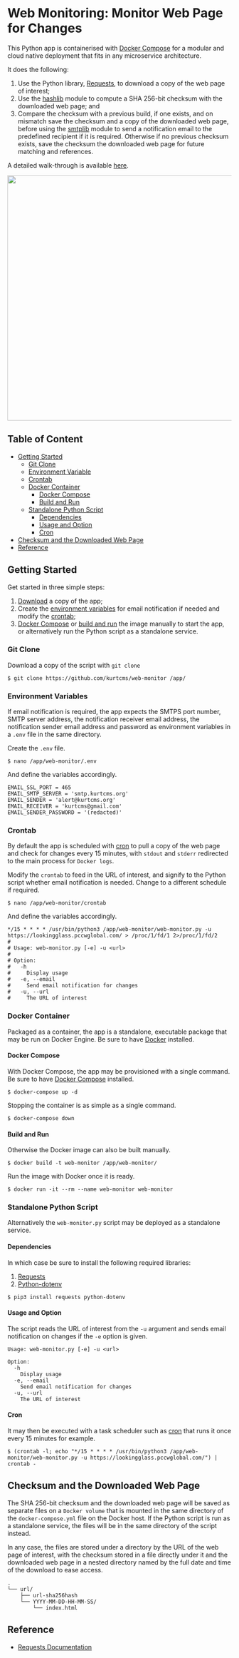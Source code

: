 # Web Monitoring: Monitor Web Page for Changes

This Python app is containerised with [Docker Compose](https://docs.docker.com/compose/) for a modular and cloud native deployment that fits in any microservice architecture.

It does the following:

1. Use the Python library, [Requests](https://github.com/psf/requests), to download a copy of the web page of interest;
2. Use the [hashlib](https://docs.python.org/3/library/hashlib.html) module to compute a SHA 256-bit checksum with the downloaded web page; and
3. Compare the checksum with a previous build, if one exists, and on mismatch save the checksum and a copy of the downloaded web page, before using the [smtplib](https://docs.python.org/3/library/smtplib.html) module to send a notification email to the predefined recipient if it is required. Otherwise if no previous checksum exists, save the checksum the downloaded web page for future matching and references.

A detailed walk-through is available [here](https://kurtcms.org/web-monitoring-monitor-web-page-for-changes/).

<img src="https://kurtcms.org/git/web-monitor/web-monitor-screenshot.png" width="550">

## Table of Content

- [Getting Started](#getting-started)
  - [Git Clone](#git-clone)
  - [Environment Variable](#environment-variables)
  - [Crontab](#crontab)
  - [Docker Container](#docker-container)
	  - [Docker Compose](#docker-compose)
	  - [Build and Run](#build-and-run)
  - [Standalone Python Script](#standalone-python-script)
    - [Dependencies](#dependencies)
    - [Usage and Option](#usage-and-option)
    - [Cron](#cron)
- [Checksum and the Downloaded Web Page](#checksum-and-the-downloaded-web-page)
- [Reference](#reference)

## Getting Started

Get started in three simple steps:

1. [Download](#git-clone) a copy of the app;
2. Create the [environment variables](#environment-variables) for email notification if needed and modify the [crontab](#crontab);
3. [Docker Compose](#docker-compose) or [build and run](#build-and-run) the image manually to start the app, or alternatively run the Python script as a standalone service.

### Git Clone

Download a copy of the script with `git clone`
```shell
$ git clone https://github.com/kurtcms/web-monitor /app/
```

### Environment Variables

If email notification is required, the app expects the SMTPS port number, SMTP server address, the notification receiver email address, the notification sender email address and password as environment variables in a `.env` file in the same directory.

Create the `.env` file.

```shell
$ nano /app/web-monitor/.env
```

And define the variables accordingly.

```
EMAIL_SSL_PORT = 465
EMAIL_SMTP_SERVER = 'smtp.kurtcms.org'
EMAIL_SENDER = 'alert@kurtcms.org'
EMAIL_RECEIVER = 'kurtcms@gmail.com'
EMAIL_SENDER_PASSWORD = '(redacted)'
```

### Crontab

By default the app is scheduled with [cron](https://linux.die.net/man/8/cron) to pull a copy of the web page and check for changes every 15 minutes, with `stdout` and `stderr` redirected to the main process for `Docker logs`.  

Modify the `crontab` to feed in the URL of interest, and signify to the Python script whether email notification is needed. Change to a different schedule if required.

```shell
$ nano /app/web-monitor/crontab
```

And define the variables accordingly.

```
*/15 * * * * /usr/bin/python3 /app/web-monitor/web-monitor.py -u https://lookingglass.pccwglobal.com/ > /proc/1/fd/1 2>/proc/1/fd/2
#
# Usage: web-monitor.py [-e] -u <url>
#
# Option:
#   -h
#     Display usage
#   -e, --email
#     Send email notification for changes
#   -u, --url
#     The URL of interest
```

### Docker Container

Packaged as a container, the app is a standalone, executable package that may be run on Docker Engine. Be sure to have [Docker](https://docs.docker.com/engine/install/) installed.

#### Docker Compose

With Docker Compose, the app may be provisioned with a single command. Be sure to have [Docker Compose](https://docs.docker.com/compose/install/) installed.

```shell
$ docker-compose up -d
```

Stopping the container is as simple as a single command.

```shell
$ docker-compose down
```

#### Build and Run

Otherwise the Docker image can also be built manually.

```shell
$ docker build -t web-monitor /app/web-monitor/
```

Run the image with Docker once it is ready.  

```shell
$ docker run -it --rm --name web-monitor web-monitor
```

### Standalone Python Script

Alternatively the `web-monitor.py` script may be deployed as a standalone service.

#### Dependencies

In which case be sure to install the following required libraries:

1. [Requests](https://github.com/psf/requests)
2. [Python-dotenv](https://github.com/theskumar/python-dotenv)

```shell
$ pip3 install requests python-dotenv
```

#### Usage and Option

The script reads the URL of interest from the `-u` argument and sends email notification on changes if the `-e` option is given.

```
Usage: web-monitor.py [-e] -u <url>

Option:
  -h
    Display usage
  -e, --email
    Send email notification for changes
  -u, --url
    The URL of interest
```

#### Cron

It may then be executed with a task scheduler such as [cron](https://linux.die.net/man/8/cron) that runs it once every 15 minutes for example.

```shell
$ (crontab -l; echo "*/15 * * * * /usr/bin/python3 /app/web-monitor/web-monitor.py -u https://lookingglass.pccwglobal.com/") | crontab -
```

## Checksum and the Downloaded Web Page

The SHA 256-bit checksum and the downloaded web page will be saved as separate files on a `Docker volume` that is mounted in the same directory of the `docker-compose.yml` file on the Docker host. If the Python script is run as a standalone service, the files will be in the same directory of the script instead.

In any case, the files are stored under a directory by the URL of the web page of interest, with the checksum stored in a file directly under it and the downloaded web page in a nested directory named by the full date and time of the download to ease access.

```
.
└── url/
    ├── url-sha256hash
    └── YYYY-MM-DD-HH-MM-SS/
        └── index.html
```

## Reference

- [Requests Documentation
](https://docs.python-requests.org/en/latest/)
